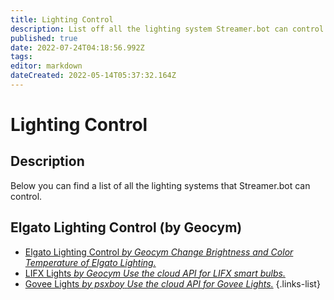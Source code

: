 ```yaml
---
title: Lighting Control
description: List off all the lighting system Streamer.bot can control.
published: true
date: 2022-07-24T04:18:56.992Z
tags: 
editor: markdown
dateCreated: 2022-05-14T05:37:32.164Z
---
```


# Lighting Control

## Description

Below you can find a list of all the lighting systems that Streamer.bot can control.

## Elgato Lighting Control (by Geocym)

* [Elgato Lighting Control *by Geocym* *Change Brightness and Color Temperature of Elgato Lighting.*](/extensions/lighting-control/elgato-lighting-control)
* [LIFX Lights *by Geocym* *Use the cloud API for LIFX smart bulbs.*](/extensions/lighting-control/lifx-lights)
* [Govee Lights *by psxboy* *Use the cloud API for Govee Lights.*](/extensions/lighting-control/govee-lights)
{.links-list}